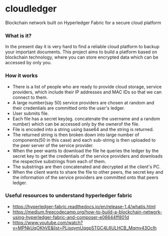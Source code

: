 # cloudledger
Blockchain network built on Hyperledger Fabric for a secure cloud platform

### What is it?
In the present day it is very hard to find a reliable cloud platform to backup your important documents. This project aims to build a platform based on blockchain technology, where you can store encrypted data which can be accessed by only you.

### How it works
- There is a list of people who are ready to provide cloud storage, service providers, which include their IP addresses and MAC IDs so that we can connect to them.
- A large number(say 50) service providers are chosen at random and their credentials are committed onto the user's ledger.
- User submits file.
- Each file has a secret key(eg. concatenate the username and a random number) which can be accessed only by the ownerof the file.
- File is encoded into a string using base64 and the string is returned.
- The returned string is then broken down into large number of components(50 in this case) and each sub-string is then uploaded to the peer server of the service provider.
- When the peer wants to download the file he queries the ledger by the secret key to get the credentials of the service providers and downloads the respective substrings from each of them.
- The substrings are then concatenated and decrypted at the client's PC.
- When the client wants to share the file to other peers, the secret key and the information of the service providers are committed onto that peers ledger.

### Useful resources to understand hyperledger fabric
- https://hyperledger-fabric.readthedocs.io/en/release-1.4/whatis.html
- https://medium.freecodecamp.org/how-to-build-a-blockchain-network-using-hyperledger-fabric-and-composer-e06644ff801d
- https://www.youtube.com/watch?v=MPNkUqOKhVE&list=PLjsqymUqgpSTGC4L6ULHCB_Mqmy43OcIh
